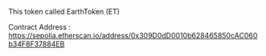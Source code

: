 This token called EarthToken (ET)

Contract Address : https://sepolia.etherscan.io/address/0x309D0dD0010b628465850cAC060b34F8F37884EB
